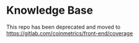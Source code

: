 # Knowledge Base

This repo has been deprecated and moved to https://gitlab.com/coinmetrics/front-end/coverage